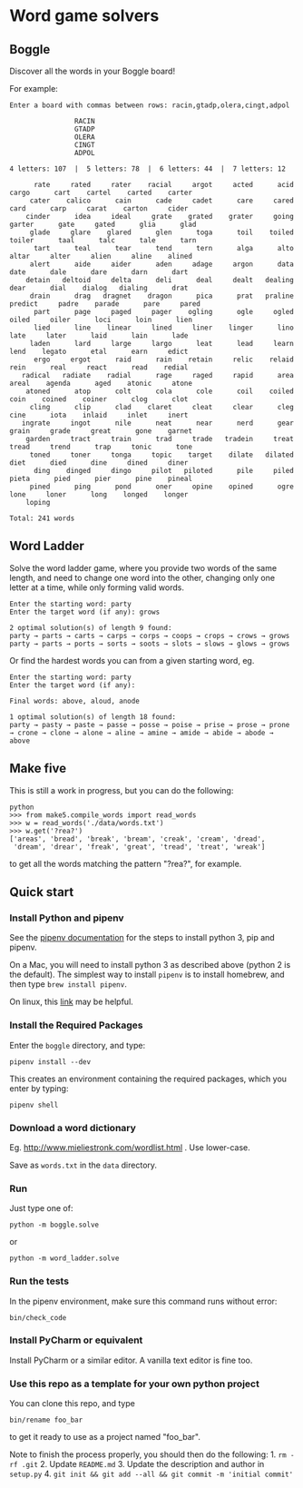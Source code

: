 # Word game solvers

## Boggle

Discover all the words in your Boggle board!

For example:

```
Enter a board with commas between rows: racin,gtadp,olera,cingt,adpol

                RACIN
                GTADP
                OLERA
                CINGT
                ADPOL

4 letters: 107  |  5 letters: 78  |  6 letters: 44  |  7 letters: 12

      rate     rated     rater    racial     argot     acted      acid     cargo      cart    cartel    carted    carter
     cater    calico      cain      cade     cadet      care     cared      card      carp     carat    carton     cider
    cinder      idea     ideal     grate    grated    grater     going    garter      gate     gated      glia      glad
     glade     glare    glared      glen      toga      toil    toiled    toiler      taal      talc      tale      tarn
      tart      teal      tear      tend      tern      alga      alto     altar     alter     alien     aline    alined
     alert      aide     aider      aden     adage     argon      data      date      dale      dare      darn      dart
    detain   deltoid     delta      deli      deal     dealt   dealing      dear      dial    dialog   dialing      drat
     drain      drag   dragnet    dragon      pica      prat   praline   predict     padre    parade      pare     pared
      part      page     paged     pager    ogling      ogle     ogled     oiled     oiler      loci      loin      lien
      lied      line    linear     lined     liner    linger      lino      late     later      laid      lain      lade
     laden      lard     large     largo      leat      lead     learn      lend    legato      etal      earn     edict
      ergo     ergot      raid      rain    retain     relic    relaid      rein      real     react      read    redial
   radical   radiate    radial      rage     raged     rapid      area     areal    agenda      aged    atonic     atone
    atoned      atop      colt      cola      cole      coil    coiled      coin    coined    coiner      clog      clot
     cling      clip      clad    claret     cleat     clear      cleg      cine      iota    inlaid     inlet     inert
   ingrate     ingot      nile      neat      near      nerd      gear     grain     grade     great      gone    garnet
    garden     tract     train      trad     trade   tradein     treat     tread     trend      trap     tonic      tone
     toned     toner     tonga     topic    target    dilate   dilated      diet      died      dine     dined     diner
      ding    dinged     dingo     pilot   piloted      pile     piled     pieta      pied      pier      pine    pineal
     pined      ping      pond      oner     opine    opined      ogre      lone     loner      long    longed    longer
    loping

Total: 241 words
```

## Word Ladder

Solve the word ladder game, where you provide two words
of the same length, and need to change one word into the other, changing
only one letter at a time, while only forming valid words.

```
Enter the starting word: party
Enter the target word (if any): grows

2 optimal solution(s) of length 9 found:
party → parts → carts → carps → corps → coops → crops → crows → grows
party → parts → ports → sorts → soots → slots → slows → glows → grows
```

Or find the hardest words you can from a given starting word, eg.
```
Enter the starting word: party
Enter the target word (if any):

Final words: above, aloud, anode

1 optimal solution(s) of length 18 found:
party → pasty → paste → passe → posse → poise → prise → prose → prone → crone → clone → alone → aline → amine → amide → abide → abode → above
```

## Make five

This is still a work in progress, but you can do the following:

```
python
>>> from make5.compile_words import read_words
>>> w = read_words('./data/words.txt')
>>> w.get('?rea?')
['areas', 'bread', 'break', 'bream', 'creak', 'cream', 'dread',
 'dream', 'drear', 'freak', 'great', 'tread', 'treat', 'wreak']
```

to get all the words matching the pattern "?rea?", for example.

## Quick start

### Install Python and pipenv

See the [pipenv documentation](https://docs.pipenv.org/install/) for the steps to install python 3, pip and pipenv.

On a Mac, you will need to install python 3 as described above (python 2 is the default).
The simplest way to install `pipenv` is to install homebrew, and then type `brew install pipenv`.
 
On linux, this [link](https://packaging.python.org/install_requirements_linux/#installing-pip-setuptools-wheel-with-linux-package-managers)
may be helpful.

### Install the Required Packages

Enter the `boggle` directory, and type:

```
pipenv install --dev
```

This creates an environment containing the required packages, which you enter by typing:

```
pipenv shell
```

### Download a word dictionary

Eg. http://www.mieliestronk.com/wordlist.html . Use lower-case.

Save as `words.txt` in the `data` directory.

### Run

Just type one of:

```
python -m boggle.solve
```

or

```
python -m word_ladder.solve
```

### Run the tests

In the pipenv environment, make sure this command runs without error:

```
bin/check_code
```

### Install PyCharm or equivalent

Install PyCharm or a similar editor. A vanilla text editor is fine too.

### Use this repo as a template for your own python project

You can clone this repo, and type

```
bin/rename foo_bar
```

to get it ready to use as a project named "foo_bar".

Note to finish the process properly, you should then do the following:
    1. `rm -rf .git`
    2. Update `README.md`
    3. Update the description and author in `setup.py`
    4. `git init && git add --all && git commit -m 'initial commit'`
